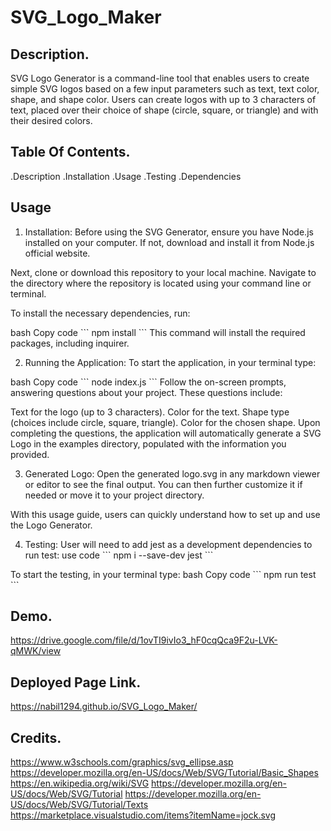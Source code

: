 # SVG_Logo_Maker


## Description.

SVG Logo Generator is a command-line tool that enables users to create simple SVG logos based on a few input parameters such as text, text color, shape, and shape color. Users can create logos with up to 3 characters of text, placed over their choice of shape (circle, square, or triangle) and with their desired colors.

## Table Of Contents.

.Description
.Installation
.Usage
.Testing
.Dependencies

## Usage

1. Installation:
Before using the SVG Generator, ensure you have Node.js installed on your computer. If not, download and install it from Node.js official website.

Next, clone or download this repository to your local machine. Navigate to the directory where the repository is located using your command line or terminal.

To install the necessary dependencies, run:

bash
Copy code
\`\`\`
npm install
\`\`\`
This command will install the required packages, including inquirer.

2. Running the Application:
To start the application, in your terminal type:

bash
Copy code
\`\`\`
node index.js
\`\`\`
Follow the on-screen prompts, answering questions about your project. These questions include:

Text for the logo (up to 3 characters).
Color for the text.
Shape type (choices include circle, square, triangle).
Color for the chosen shape.
Upon completing the questions, the application will automatically generate a SVG Logo in the examples directory, populated with the information you provided.

3. Generated Logo:
Open the generated logo.svg in any markdown viewer or editor to see the final output. You can then further customize it if needed or move it to your project directory.

With this usage guide, users can quickly understand how to set up and use the Logo Generator.

4. Testing:
User will need to add jest as a development dependencies to run test:
use code
\`\`\`
npm i --save-dev jest
\`\`\`

To start the testing, in your terminal type:
bash
Copy code
\`\`\`
npm run test
\`\`\`

## Demo.

https://drive.google.com/file/d/1ovTI9ivIo3_hF0cqQca9F2u-LVK-qMWK/view



## Deployed Page Link.

https://nabil1294.github.io/SVG_Logo_Maker/

## Credits.
https://www.w3schools.com/graphics/svg_ellipse.asp
https://developer.mozilla.org/en-US/docs/Web/SVG/Tutorial/Basic_Shapes
https://en.wikipedia.org/wiki/SVG
https://developer.mozilla.org/en-US/docs/Web/SVG/Tutorial
https://developer.mozilla.org/en-US/docs/Web/SVG/Tutorial/Texts
https://marketplace.visualstudio.com/items?itemName=jock.svg